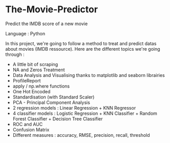 # The-Movie-Predictor
Predict the IMDB score of a new movie

Language : Python

In this project, we're going to follow a method to treat and predict datas about movies (IMDB ressource).
Here are the different topics we're going through :
- A little bit of scraping
- NA and Zeros Treatment
- Data Analysis and Visualising thanks to matplotlib and seaborn librairies
- ProfileReport
- apply / np.where functions
- One Hot Encoded
- Standardisation (with Standard Scaler)
- PCA - Principal Component Analysis
- 2 regression models : Linear Regression + KNN Regressor
- 4 classifier models : Logistic Regression + KNN Classifier + Random Forest Classifier + Decision Tree Classifier
- ROC and AUC
- Confusion Matrix
- Different measures : accuracy, RMSE, precision, recall, threshold
